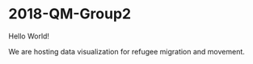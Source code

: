 # 2018-QM-Group2

Hello World!

We are hosting data visualization for refugee migration and movement.
